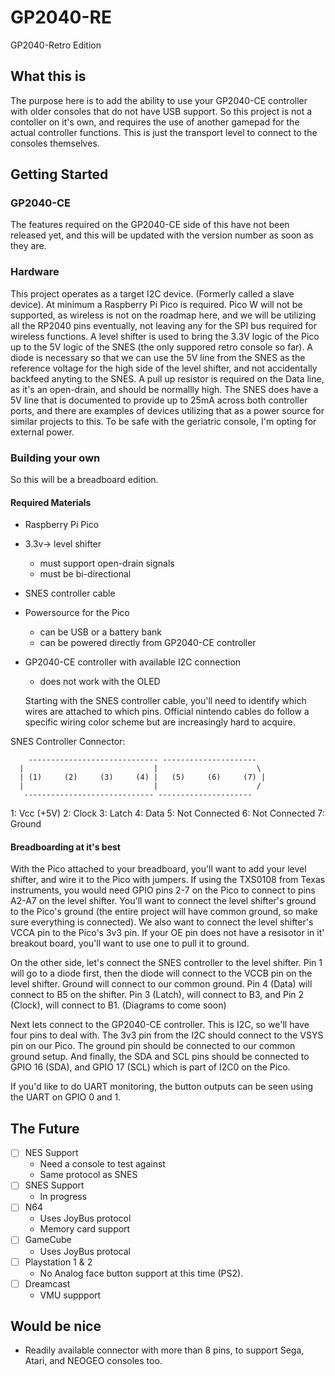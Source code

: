 # GP2040-RE

GP2040-Retro Edition

## What this is

The purpose here is to add the ability to use your GP2040-CE controller with older consoles that do not have USB support. So this project is not a contoller on it's own, and requires the use of another gamepad for the actual controller functions. This is just the transport level to connect to the consoles themselves.

## Getting Started

### GP2040-CE

The features required on the GP2040-CE side of this have not been released yet, and this will be updated with the version number as soon as they are.

### Hardware

This project operates as a target I2C device. (Formerly called a slave device). At minimum a Raspberry Pi Pico is required. Pico W will not be supported, as wireless is not on the roadmap here, and we will be utilizing all the RP2040 pins eventually, not leaving any for the SPI bus required for wireless functions.
A level shifter is used to bring the 3.3V logic of the Pico up to the 5V logic of the SNES (the only suppored retro console so far). A diode is necessary so that we can use the 5V line from the SNES as the reference voltage for the high side of the level shifter, and not accidentally backfeed anyting to the SNES. A pull up resistor is required on the Data line, as it's an open-drain, and should be normallly high. The SNES does have a 5V line that is documented to provide up to 25mA across both controller ports, and there are examples of devices utilizing that as a power source for similar projects to this. To be safe with the geriatric console, I'm opting for external power.

### Building your own

So this will be a breadboard edition.

#### Required Materials

- Raspberry Pi Pico
- 3.3v-> level shifter
  - must support open-drain signals
  - must be bi-directional
- SNES controller cable
- Powersource for the Pico
  - can be USB or a battery bank
  - can be powered directly from GP2040-CE controller
- GP2040-CE controller with available I2C connection
  - does not work with the OLED

  Starting with the SNES controller cable, you'll need to identify which wires are attached to which pins. Official nintendo cables do follow a specific wiring color scheme but are increasingly hard to acquire.

SNES Controller Connector:

        ----------------------------- ---------------------
      |                             |                      \
      | (1)     (2)     (3)     (4) |   (5)     (6)     (7) |
      |                             |                      /
       ----------------------------- ---------------------

1: Vcc (+5V)
2: Clock
3: Latch
4: Data
5: Not Connected
6: Not Connected
7: Ground

#### Breadboarding at it's best

With the Pico attached to your breadboard, you'll want to add your level shifter, and wire it to the Pico with jumpers. If using the TXS0108 from Texas instruments, you would need GPIO pins 2-7 on the Pico to connect to pins A2-A7 on the level shifter. You'll want to connect the level shifter's ground to the Pico's ground (the entire project will have common ground, so make sure everything is connected). We also want to connect the level shifter's VCCA pin to the Pico's 3v3 pin. If your OE pin does not have a resisotor in it' breakout board, you'll want to use one to pull it to ground.

On the other side, let's connect the SNES controller to the level shifter. Pin 1 will go to a diode first, then the diode will connect to the VCCB pin on the level shifter.  Ground will connect to our common ground. Pin 4 (Data) will connect to B5 on the shifter. Pin 3 (Latch), will connect to B3, and Pin 2 (Clock), will connect to B1.
(Diagrams to come soon)

Next lets connect to the GP2040-CE controller. This is I2C, so we'll have four pins to deal with. The 3v3 pin from the I2C should connect to the VSYS pin on our Pico. The ground pin should be connected to our common ground setup. And finally, the SDA and SCL pins should be connected to GPIO 16 (SDA), and GPIO 17 (SCL) which is part of I2C0 on the Pico.

If you'd like to do UART monitoring, the button outputs can be seen using the UART on GPIO 0 and 1.

## The Future

- [ ] NES Support
  - Need a console to test against
  - Same protocol as SNES
- [ ] SNES Support
  - In progress
- [ ] N64
  - Uses JoyBus protocol
  - Memory card support
- [ ] GameCube
  - Uses JoyBus protocal
- [ ] Playstation 1 & 2
  - No Analog face button support at this time (PS2).
- [ ] Dreamcast
  - VMU suppport

 ## Would be nice
 - Readily available connector with more than 8 pins, to support Sega, Atari, and NEOGEO consoles too.
